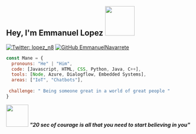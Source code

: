 <h2> Hey, I'm Emmanuel Lopez <img src="https://media.giphy.com/media/L2fhrK3Jpual0S9SLE/giphy.gif" width="80"></h2>

[![Twitter: lopez_n8](https://img.shields.io/twitter/follow/lopez_n8?style=social)](https://twitter.com/lopez_n8)
[![GitHub EmmanuelNavarrete](https://img.shields.io/github/followers/EmmanuelNavarrete?label=follow&style=social)](https://github.com/EmmanuelNavarrete)
```javascript
const Mane = {
  pronouns: "He" | "Him",
  code: [Javascript, HTML, CSS, Python, Java, C++], 
  tools: [Node, Azure, Dialogflow, Embedded Systems],
  areas: ["IoT", "Chatbots"],
 
 challenge: " Being someone great in a world of great people "
}
```

<img src="![image](https://user-images.githubusercontent.com/86861595/137603295-63205c89-fbd4-4c31-bc09-09d0a5840bae.png)" width="60"> <em><b> "20 sec of courage is all that you need to start believing in you"</b> </em>
